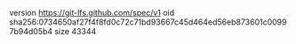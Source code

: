 version https://git-lfs.github.com/spec/v1
oid sha256:0734650af27f4f8fd0c72c71bd93667c45d464ed56eb873601c00997b94d05b4
size 43344
